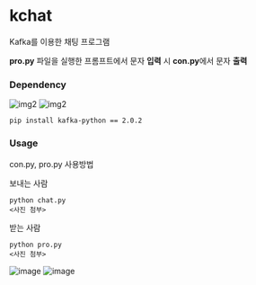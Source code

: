 # kchat
Kafka를 이용한 채팅 프로그램

**pro.py** 파일을 실행한 프롬프트에서 문자 **입력** 시 **con.py**에서 문자 **출력**

### Dependency
![img2](https://img.shields.io/badge/kafka-2.8%20-brightgreen.svg)
![img2](https://img.shields.io/badge/tqdm-4.66.5-blue)
```
pip install kafka-python == 2.0.2
``` 

### Usage
con.py, pro.py 사용방법

보내는 사람
```
python chat.py
<사진 첨부>
```
받는 사람
```
python pro.py
<사진 첨부>
```

![image](https://github.com/user-attachments/assets/843f2578-1b42-4bc1-a853-b98ee11d914b)
![image](https://github.com/user-attachments/assets/f505d4d0-4ee5-4b2f-8899-5a357bd37796)




